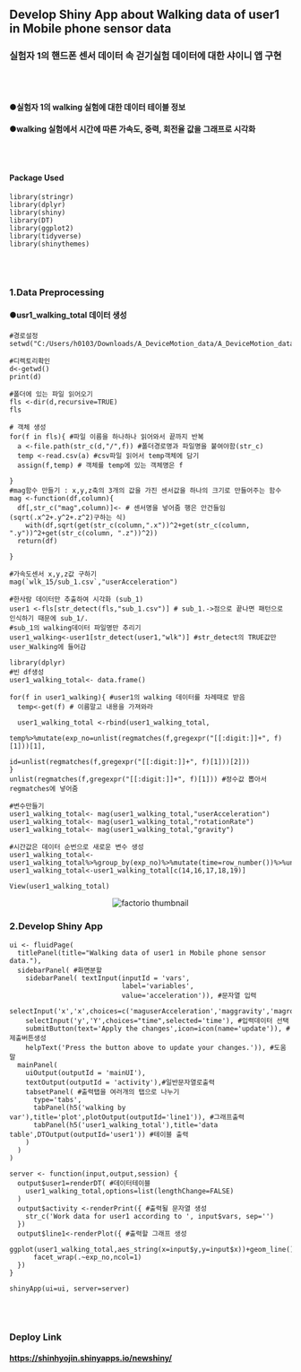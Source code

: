 ## **Develop Shiny App about Walking data of user1 in Mobile phone sensor data**
### **실험자 1의 핸드폰 센서 데이터 속 걷기실험 데이터에 대한 샤이니 앱 구현**
###### ⠀
#### ●실험자 1의 walking 실험에 대한 데이터 테이블 정보
#### ●walking 실험에서 시간에 따른 가속도, 중력, 회전율 값을 그래프로 시각화 
###### ⠀
#### Package Used
```
library(stringr)
library(dplyr)
library(shiny)
library(DT)
library(ggplot2)
library(tidyverse)
library(shinythemes)
```
###### ⠀
### 1.Data Preprocessing
#### ●usr1_walking_total 데이터 생성
```
#경로설정
setwd("C:/Users/h0103/Downloads/A_DeviceMotion_data/A_DeviceMotion_data")

#디렉토리확인
d<-getwd()
print(d)

#폴더에 있는 파일 읽어오기
fls <-dir(d,recursive=TRUE)
fls

# 객체 생성
for(f in fls){ #파일 이름을 하나하나 읽어와서 끝까지 반복
  a <-file.path(str_c(d,"/",f)) #폴더경로명과 파일명을 붙여야함(str_c)
  temp <-read.csv(a) #csv파일 읽어서 temp객체에 담기
  assign(f,temp) # 객체를 temp에 있는 객체명은 f
  
}
#mag함수 만들기 : x,y,z축의 3개의 값을 가진 센서값을 하나의 크기로 만들어주는 함수
mag <-function(df,column){
  df[,str_c("mag",column)]<- # 센서명을 넣어줌 행은 안건들임 (sqrt(.x^2+.y^2+.z^2)구하는 식)
    with(df,sqrt(get(str_c(column,".x"))^2+get(str_c(column, ".y"))^2+get(str_c(column, ".z"))^2))
  return(df)
  
}

#가속도센서 x,y,z값 구하기
mag(`wlk_15/sub_1.csv`,"userAcceleration")

#한사람 데이터만 추출하여 시각화 (sub_1)
user1 <-fls[str_detect(fls,"sub_1.csv")] # sub_1.->점으로 끝나면 패턴으로 인식하기 때문에 sub_1/.
#sub_1의 walking데이터 파일명만 추리기
user1_walking<-user1[str_detect(user1,"wlk")] #str_detect의 TRUE값만 user_Walking에 들어감

library(dplyr)
#빈 df생성
user1_walking_total<- data.frame()

for(f in user1_walking){ #user1의 walking 데이터를 차례때로 받음
  temp<-get(f) # 이름말고 내용을 가져와라
  
  user1_walking_total <-rbind(user1_walking_total,
                              temp%>%mutate(exp_no=unlist(regmatches(f,gregexpr("[[:digit:]]+", f)[1]))[1],
                                            id=unlist(regmatches(f,gregexpr("[[:digit:]]+", f)[1]))[2]))
}
unlist(regmatches(f,gregexpr("[[:digit:]]+", f)[1])) #정수값 뽑아서 regmatches에 넣어줌

#변수만들기
user1_walking_total<- mag(user1_walking_total,"userAcceleration")
user1_walking_total<- mag(user1_walking_total,"rotationRate")
user1_walking_total<- mag(user1_walking_total,"gravity")

#시간값은 데이터 순번으로 새로운 변수 생성
user1_walking_total<-user1_walking_total%>%group_by(exp_no)%>%mutate(time=row_number())%>%ungroup()
user1_walking_total<-user1_walking_total[c(14,16,17,18,19)]

View(user1_walking_total)
```
<p align="center">
  <img src="https://user-images.githubusercontent.com/80669371/125881445-fdc8df25-ca9d-46a3-8795-e9e08b6f2cbc.png" alt="factorio thumbnail"/>
</p> 


### 2.Develop Shiny App
```
ui <- fluidPage(
  titlePanel(title="Walking data of user1 in Mobile phone sensor data."),
  sidebarPanel( #화면분할
    sidebarPanel( textInput(inputId = 'vars',
                            label='variables',
                            value='acceleration')), #문자열 입력
    selectInput('x','x',choices=c('maguserAcceleration','maggravity','magrotationRate'),selected='maguserAcceleration'),
    selectInput('y','Y',choices="time",selected='time'), #입력데이터 선택
    submitButton(text='Apply the changes',icon=icon(name='update')), #제출버튼생성
    helpText('Press the button above to update your changes.')), #도움말
  mainPanel(
    uiOutput(outputId = 'mainUI'), 
    textOutput(outputId = 'activity'),#일반문자열로출력
    tabsetPanel( #출력탭을 여러개의 탭으로 나누기
      type='tabs',
      tabPanel(h5('walking by var'),title='plot',plotOutput(outputId='line1')), #그래프출력
      tabPanel(h5('user1_walking_total'),title='data table',DTOutput(outputId='user1')) #테이블 출력
    )
  )
)

server <- function(input,output,session) {
  output$user1=renderDT( #데이터테이블
    user1_walking_total,options=list(lengthChange=FALSE)
  )
  output$activity <-renderPrint({ #출력될 문자열 생성
    str_c('Work data for user1 according to ', input$vars, sep='')
  })
  output$line1<-renderPlot({ #출력할 그래프 생성
    ggplot(user1_walking_total,aes_string(x=input$y,y=input$x))+geom_line()+
      facet_wrap(.~exp_no,ncol=1)
  })
}

shinyApp(ui=ui, server=server)
```
###### ⠀
### Deploy Link
#### https://shinhyojin.shinyapps.io/newshiny/


